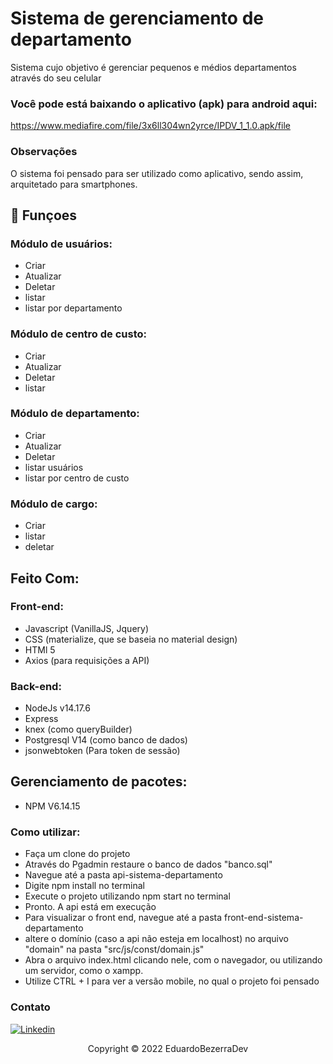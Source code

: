 
# Sistema de  gerenciamento de departamento

Sistema cujo objetivo é gerenciar pequenos e médios departamentos através do seu celular

### Você pode está baixando o aplicativo (apk) para android aqui:
  https://www.mediafire.com/file/3x6ll304wn2yrce/IPDV_1_1.0.apk/file

### Observações
O sistema foi pensado para ser utilizado como aplicativo, sendo assim, arquitetado para smartphones.

## 🔧 Funçoes

### Módulo de usuários:
- Criar
- Atualizar
- Deletar
- listar
- listar por departamento

### Módulo de centro de custo:
- Criar
- Atualizar
- Deletar
- listar

### Módulo de departamento:
- Criar
- Atualizar
- Deletar
- listar usuários
- listar por centro de custo

### Módulo de cargo:
- Criar
- listar
- deletar

## Feito Com:
  ### Front-end:
  - Javascript (VanillaJS, Jquery)
  - CSS (materialize, que se baseia no material design)
  - HTMl 5
  - Axios (para requisições a API)
  ### Back-end:
  - NodeJs v14.17.6
  - Express
  - knex (como queryBuilder)
  - Postgresql V14 (como banco de dados)
  - jsonwebtoken (Para token de sessão)
  ## Gerenciamento de pacotes:
  - NPM V6.14.15
 
 ### Como utilizar:
 - Faça um clone do projeto
 - Através do Pgadmin restaure o banco de dados "banco.sql"
 - Navegue até a pasta api-sistema-departamento
 - Digite npm install no terminal
 - Execute o projeto utilizando npm start no terminal
 - Pronto. A api está em execução
 - Para visualizar o front end, navegue até a pasta front-end-sistema-departamento
 - altere o domínio (caso a api não esteja em localhost) no arquivo "domain" na pasta "src/js/const/domain.js"
 - Abra o arquivo index.html clicando nele, com o navegador, ou utilizando um servidor, como o xampp.
 - Utilize CTRL + I para ver a versão mobile, no qual o projeto foi pensado
 
### Contato

[![Linkedin](https://img.shields.io/badge/LinkedIn-0077B5?style=for-the-badge&logo=linkedin&logoColor=white)](https://www.linkedin.com/in/eduardo-bezerra-78957216b/)

<p align="center">Copyright © 2022 EduardoBezerraDev</p>
